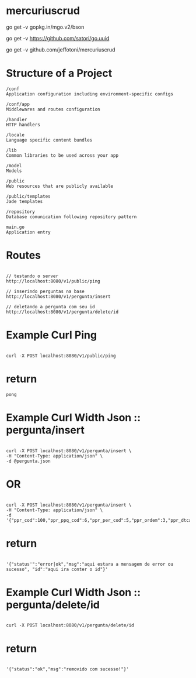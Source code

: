 # mercuriuscrud


go get -v gopkg.in/mgo.v2/bson

go get -v https://github.com/satori/go.uuid

go get -v github.com/jeffotoni/mercuriuscrud


# Structure of a Project
```
/conf 
Application configuration including environment-specific configs

/conf/app
Middlewares and routes configuration

/handler
HTTP handlers

/locale
Language specific content bundles

/lib
Common libraries to be used across your app

/model
Models

/public
Web resources that are publicly available

/public/templates
Jade templates

/repository
Database comunication following repository pattern

main.go
Application entry
```


# Routes 

```

// testando o server
http://localhost:8080/v1/public/ping

// inserindo perguntas na base
http://localhost:8080/v1/pergunta/insert

// deletando a pergunta com seu id
http://localhost:8080/v1/pergunta/delete/id

```

# Example Curl Ping

```

curl -X POST localhost:8080/v1/public/ping
```

# return

```
pong
```

# Example Curl Width Json :: pergunta/insert 

```

curl -X POST localhost:8080/v1/pergunta/insert \
-H "Content-Type: application/json" \
-d @pergunta.json
```
# OR

```

curl -X POST localhost:8080/v1/pergunta/insert \
-H "Content-Type: application/json" \
-d '{"ppr_cod":100,"ppr_ppq_cod":6,"ppr_per_cod":5,"ppr_ordem":3,"ppr_dtcadastro":"10/07/2017","ppr_dtaltera":"12/08/2017"}'
```

# return

```

'{"status'":"error|ok","msg":"aqui estara a mensagem de error ou sucesso", "id":"aqui ira conter o id"}' 
```

# Example Curl Width Json :: pergunta/delete/id

```

curl -X POST localhost:8080/v1/pergunta/delete/id
```

# return

```

'{"status":"ok","msg":"removido com sucesso!"}'
```